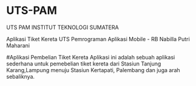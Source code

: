 # UTS-PAM
 UTS PAM INSTITUT TEKNOLOGI SUMATERA

Aplikasi Tiket Kereta 
UTS Pemrograman Aplikasi Mobile - RB
Nabilla Putri Maharani

#Aplikasi Pembelian Tiket Kereta
Aplikasi ini adalah sebuah aplikasi sederhana untuk pemebelian tiket kereta dari Stasiun Tanjung Karang,Lampung menuju Stasiun Kertapati, Palembang dan juga arah sebaliknya. 

